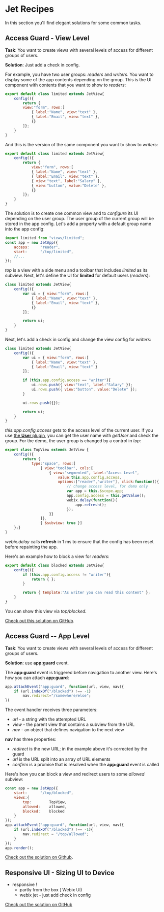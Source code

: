 # Jet Recipes

In this section you'll find elegant solutions for some common tasks.

## Access Guard - View Level

**Task**: You want to create views with several levels of access for different groups of users.

**Solution**: Just add a check in config.

For example, you have two user groups: *readers* and *writers*. You want to display some of the app contents depending on the group. This is the UI component with contents that you want to show to *readers*:

```js
export default class limited extends JetView{
	config(){
		return { 
        view:"form", rows:[
            { label:"Name", view:"text" },
            { label:"Email", view:"text" },
            {}
        ]};
	}
}
```

And this is the version of the same component you want to show to *writers*:

```js
export default class limited extends JetView{
	config(){
		return { 
            view:"form", rows:[
			{ label:"Name", view:"text" },
            { label:"Email", view:"text" },
            { view:"text", label:"Salary" },
            { view:"button", value:"Delete" },
            {}
		]};
	}
}
```

The solution is to create one common view and to *configure* its UI depending on the user group. The user group of the current group will be stored in the app config. Let's add a property with a default group name into the app config:

```js
import limited from "views/limited";
const app = new JetApp({
    access:		"reader",
    start:		"/top/limited",
    //...
});
```

*top* is a view with a side menu and a toolbar that includes *limited* as its subview. Next, let's define the UI for **limited** for default users (*readers*):

```js
class limited extends JetView{
	config(){
		var ui = { view:"form", rows:[
			{ label:"Name", view:"text" },
            { label:"Email", view:"text" },
            {}
		]};

		return ui;
	}
}
```

Next, let's add a check in config and change the view config for *writers*:

```js
class limited extends JetView{
	config(){
		var ui = { view:"form", rows:[
			{ label:"Name", view:"text" },
			{ label:"Email", view:"text" }
		]};

		if (this.app.config.access == "writer"){
			ui.rows.push({ view:"text", label:"Salary" });
			ui.rows.push({ view:"button", value:"Delete" });
		}

		ui.rows.push({});

		return ui;
	}
}
```

*this.app.config.access* gets to the access level of the current user. If you use [the **User** plugin](plugins.md#user), you can get the user name with *getUser* and check the group. For the demo, the user group is changed by a control in *top*:

```js
export class TopView extends JetView {
	config(){
		return {
			type:"space", rows:[
				{ view:"toolbar", cols:[
					{ view:"segmented", label:"Access Level",
						value:this.app.config.access,
						options:["reader","writer"], click:function(){
							// change access level, for demo only 
							var app = this.$scope.app;
							app.config.access = this.getValue();
							webix.delay(function(){
								app.refresh();
							});
					}}
				]},
				{ $subview: true }]
	};}
}
```

*webix.delay* calls **refresh** in 1 ms to ensure that the config has been reset before repainting the app. 

Here's an example how to block a view for *readers*: 

```js
export default class blocked extends JetView{
	config(){
		if (this.app.config.access != "writer"){
			return { };
		}

		return { template:"As writer you can read this content" };
	}
}
```

You can show this view via *top/blocked*.

[Check out this solution on GitHub](https://github.com/webix-hub/jet-demos/blob/master/sources/viewguard.js).

## Access Guard -- App Level

**Task**: You want to create views with several levels of access for different groups of users.

**Solution**: use **app:guard** event.

The **app:guard** event is triggered before navigation to another view. Here's how you can attach **app:guard**:

```js
app.attachEvent("app:guard", function(url, view, nav){
    if (url.indexOf("/blocked") !== -1)
        nav.redirect="/somewhere/else";
})
```

The event handler receives three parameters:

- *url* - a string with the attempted URL
- *view* - the parent view that contains a subview from the URL
- *nav* - an object that defines navigation to the next view

**nav** has three properties:

- *redirect* is the new URL; in the example above it's corrected by the guard
- *url* is the URL split into an array of URL elements
- *confirm* is a promise that is resolved when the **app:guard** event is called

Here's how you can block a view and redirect users to some *allowed* subview:

```js
const app = new JetApp({
	start:		"/top/blocked",
	views:{
		top:		TopView,
		allowed:	allowed,
		blocked:	blocked
	}
});
app.attachEvent("app:guard", function(url, view, nav){
	if (url.indexOf("/blocked") !== -1){
		nav.redirect = "/top/allowed";
	}
});
app.render();
```

[Check out the solution on Github](https://github.com/webix-hub/jet-demos/blob/master/sources/appguard.js).

## Responsive UI - Sizing UI to Device
			
- responsive !
    - partly from the box ( Webix UI)
    - webix jet - just add check in config 
    
[Check out the solution on GitHub](https://github.com/webix-hub/jet-demos/blob/master/sources/screensize.js)